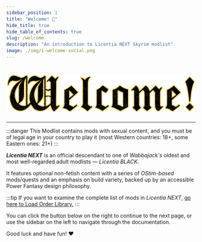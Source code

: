 ```yaml
---
sidebar_position: 1
title: "Welcome! 👋"
hide_title: true
hide_table_of_contents: true
slug: /welcome
description: "An introduction to Licentia NEXT Skyrim modlist"
image: ./img/1-welcome-social.png
---
```


# ![Welcome](./img/1-welcome.png)

---

:::danger
This Modlist contains mods with sexual content, and you must be of legal age in your country to play it (most Western countries: 18+, some Eastern ones: 21+)
:::

**_Licentia NEXT_** is an official descendant to one of _Wabbajack's_ oldest and most well-regarded adult modlists &mdash; *Licentia BLACK*.

It features optional non-fetish content with a series of _OStim-based_ mods/quests and an emphasis on build variety, backed up by an accessible Power Fantasy design philosophy.

:::tip
If you want to examine the complete list of mods in _Licentia NEXT_, [go here to Load Order Library.](https://loadorderlibrary.com/lists/licentia-next)
:::

You can click the button below on the right to continue to the next page, or use the sidebar on the left to navigate through the documentation.

Good luck and have fun! ❤️